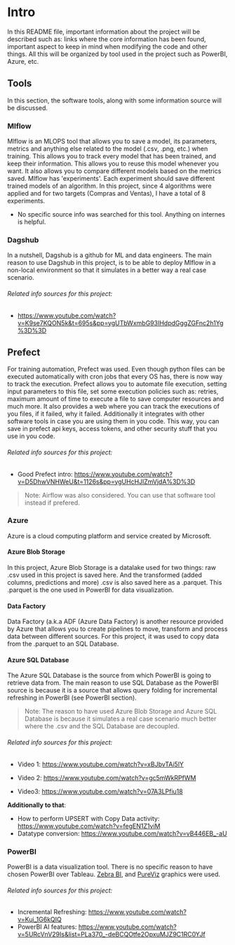 # Intro

In this README file, important information about the project will be described such as: links where the core information has been found, important aspect to keep in mind when modifying the code and other things. All this will be organized by tool used in the project such as PowerBI, Azure, etc.

## Tools
In this section, the software tools, along with some information source will be discussed.
### Mlflow
Mlflow is an MLOPS tool that allows you to save a model, its parameters, metrics and anything else related to the model (.csv, .png, etc.) when training. This allows you to track every model that has been trained, and keep their information. This allows you to reuse this model whenever you want. It also allows you to compare different models based on the metrics saved. Mlflow has 'experiments'. Each experiment should save different trained models of an algorithm. In this project, since 4 algorithms were applied and for two targets (Compras and Ventas), I have a total of 8 experiments. 
- No specific source info was searched for this tool. Anything on internes is helpful.
### Dagshub
In a nutshell, Dagshub is a github for ML and data engineers. The main reason to use Dagshub in this project, is to be able to deploy Mlflow in a non-local environment so that it simulates in a better way a real case scenario. 
###### Related info sources for this project:
- https://www.youtube.com/watch?v=K9se7KQON5k&t=695s&pp=ygUTbWxmbG93IHdpdGggZGFnc2h1Yg%3D%3D

## Prefect
For training automation, Prefect was used. Even though python files can be executed automatically with cron jobs that every OS has, there is now way to track the execution. Prefect allows you to automate file execution, setting input parameters to this file, set some execution policies such as: retries, maximum amount of time to execute a file to save computer resources and much more. It also provides a web where you can track the executions of you files, if it failed, why it failed. Additionally it integrates with other software tools in case you are using them in you code. This way, you can save in prefect api keys, access tokens, and other security stuff that you use in you code.
###### Related info sources for this project:
- Good Prefect intro:  https://www.youtube.com/watch?v=D5DhwVNHWeU&t=1126s&pp=ygUHcHJlZmVjdA%3D%3D
> Note: Airflow was also considered. You can use that software tool instead if prefered.

### Azure
Azure is a cloud computing platform and service created by Microsoft. 
#### Azure Blob Storage
In this project, Azure Blob Storage is a datalake used for two things: raw .csv used in this project is saved here. And the transformed (added columns, predictions and more) .csv is also saved here as a .parquet. This .parquet is the one used in PowerBI for data visualization.
#### Data Factory
Data Factory (a.k.a ADF (Azure Data Factory) is another resource provided by Azure that allows you to create pipelines to move, transform and process data between different sources. For this project, it was used to copy data from the .parquet to an SQL Database.
#### Azure SQL Database
The Azure SQL Database is the source from which PowerBI is going to retrieve data from. The main reason to use SQL Database as the PowerBI source is because it is a source that allows query folding for incremental refreshing in PowerBI (see PowerBI section).
> Note: The reason to have used Azure Blob Storage and Azure SQL Database is because it simulates a real case scenario much better where the .csv and the SQL Database are decoupled.
###### Related info sources for this project:
- Video 1: https://www.youtube.com/watch?v=xBJbvTAi5lY

- Video 2: https://www.youtube.com/watch?v=gc5mWkRPfWM

- Video3: https://www.youtube.com/watch?v=07A3LPfiu18

**Additionally to that**:
- How to perform UPSERT with Copy Data activity: https://www.youtube.com/watch?v=fegEN1Z1viM
- Datatype conversion: https://www.youtube.com/watch?v=vB446EB_-aU


### PowerBI
PowerBI is a data visualization tool. There is no specific reason to have chosen PowerBI over Tableau. [Zebra BI](https://zebrabi.com/pbi-pro-trial/?utm_term=zebra%20power%20bi&utm_campaign=Brand+campaign&utm_source=google&utm_medium=cpc&hsa_acc=5445927020&hsa_cam=10896260820&hsa_grp=108906923204&hsa_ad=634945809310&hsa_src=g&hsa_tgt=kwd-930008850410&hsa_kw=zebra%20power%20bi&hsa_mt=b&hsa_net=adwords&hsa_ver=3&gad_source=1&gclid=Cj0KCQjwpNuyBhCuARIsANJqL9ObqxkQ7e0maiaNObgA4knPiEXp2ruSty7l4JRZHvW-8eI3nH1wF6oaAignEALw_wcB), and [PureViz](https://pureviz.net/infographic) graphics were used.
###### Related info sources for this project:
- Incremental Refreshing: https://www.youtube.com/watch?v=Kui_1G6kQIQ
- PowerBI AI features: https://www.youtube.com/watch?v=5URcVnV29Is&list=PLa370_-deBCQOtfe2OpxuMJZ9C1RC0YJf







